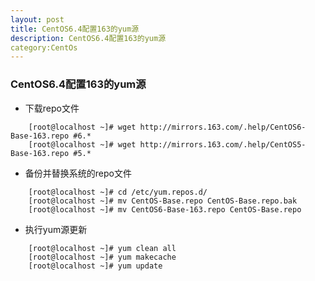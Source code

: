 ```yaml
---
layout: post
title: CentOS6.4配置163的yum源
description: CentOS6.4配置163的yum源
category:CentOs
---
```


### CentOS6.4配置163的yum源

- 下载repo文件

```
	[root@localhost ~]# wget http://mirrors.163.com/.help/CentOS6-Base-163.repo #6.*
	[root@localhost ~]# wget http://mirrors.163.com/.help/CentOS5-Base-163.repo #5.*
```

- 备份并替换系统的repo文件

```
	[root@localhost ~]# cd /etc/yum.repos.d/
	[root@localhost ~]# mv CentOS-Base.repo CentOS-Base.repo.bak
	[root@localhost ~]# mv CentOS6-Base-163.repo CentOS-Base.repo
```

- 执行yum源更新

```
	[root@localhost ~]# yum clean all
	[root@localhost ~]# yum makecache
	[root@localhost ~]# yum update
```
